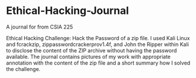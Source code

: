 # Ethical-Hacking-Journal
A journal for  from CSIA 225

Ethical Hacking Challenge: Hack the Password of a zip file. 
I used Kali Linux and fcrackzip, zippasswordcrackerprov1.4f, and John the Ripper 
within Kali to disclose the content of the ZIP archive without having 
the password available. 
The journal contains pictures of my work with appropriate annotation
with the content of the zip file and a short summary how I solved the challenge.


